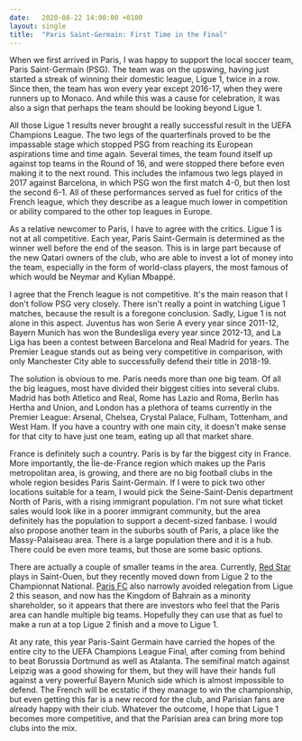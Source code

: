 ```yaml
---
date:   2020-08-22 14:00:00 +0100
layout: single
title:  "Paris Saint-Germain: First Time in the Final"
---
```

When we first arrived in Paris, I was happy to support the local soccer team, Paris Saint-Germain (PSG). The team was on the upswing, having just started a streak of winning their domestic league, Ligue 1, twice in a row. Since then, the team has won every year except 2016-17, when they were runners up to Monaco. And while this was a cause for celebration, it was also a sign that perhaps the team should be looking beyond Ligue 1.

All those Ligue 1 results never brought a really successful result in the UEFA Champions League. The two legs of the quarterfinals proved to be the impassable stage which stopped PSG from reaching its European aspirations time and time again. Several times, the team found itself up against top teams in the Round of 16, and were stopped there before even making it to the next round. This includes the infamous two legs played in 2017 against Barcelona, in which PSG won the first match 4-0, but then lost the second 6-1. All of these performances served as fuel for critics of the French league, which they describe as a league much lower in competition or ability compared to the other top leagues in Europe.

As a relative newcomer to Paris, I have to agree with the critics. Ligue 1 is not at all competitive. Each year, Paris Saint-Germain is determined as the winner well before the end of the season. This is in large part because of the new Qatari owners of the club, who are able to invest a lot of money into the team, especially in the form of world-class players, the most famous of which would be Neymar and Kylian Mbappé.

I agree that the French league is not competitive. It's the main reason that I don't follow PSG very closely. There isn't really a point in watching Ligue 1 matches, because the result is a foregone conclusion. Sadly, Ligue 1 is not alone in this aspect. Juventus has won Serie A every year since 2011-12, Bayern Munich has won the Bundesliga every year since 2012-13, and La Liga has been a contest between Barcelona and Real Madrid for years. The Premier League stands out as being very competitive in comparison, with only Manchester City able to successfully defend their title in 2018-19.

The solution is obvious to me. Paris needs more than one big team. Of all the big leagues, most have divided their biggest cities into several clubs. Madrid has both Atletico and Real, Rome has Lazio and Roma, Berlin has Hertha and Union, and London has a plethora of teams currently in the Premier League: Arsenal, Chelsea, Crystal Palace, Fulham, Tottenham, and West Ham. If you have a country with one main city, it doesn't make sense for that city to have just one team, eating up all that market share.

France is definitely such a country. Paris is by far the biggest city in France. More importantly, the Île-de-France region which makes up the Paris metropolitan area, is growing, and there are no big football clubs in the whole region besides Paris Saint-Germain. If I were to pick two other locations suitable for a team, I would pick the Seine-Saint-Denis department North of Paris, with a rising immigrant population. I'm not sure what ticket sales would look like in a poorer immigrant community, but the area definitely has the population to support a decent-sized fanbase. I would also propose another team in the suburbs south of Paris, a place like the Massy-Palaiseau area. There is a large population there and it is a hub. There could be even more teams, but those are some basic options.

There are actually a couple of smaller teams in the area. Currently, [Red Star][redstar] plays in Saint-Ouen, but they recently moved down from Ligue 2 to the Championnat National. [Paris FC][parisfc] also narrowly avoided relegation from Ligue 2 this season, and now has the Kingdom of Bahrain as a minority shareholder, so it appears that there are investors who feel that the Paris area can handle multiple big teams. Hopefully they can use that as fuel to make a run at a top Ligue 2 finish and a move to Ligue 1.

At any rate, this year Paris-Saint Germain have carried the hopes of the entire city to the UEFA Champions League Final, after coming from behind to beat Borussia Dortmund as well as Atalanta. The semifinal match against Leipzig was a good showing for them, but they will have their hands full against a very powerful Bayern Munich side which is almost impossible to defend. The French will be ecstatic if they manage to win the championship, but even getting this far is a new record for the club, and Parisian fans are already happy with their club. Whatever the outcome, I hope that Ligue 1 becomes more competitive, and that the Parisian area can bring more top clubs into the mix.

[parisfc]: https://parisfc.fr/
[redstar]: https://www.redstar.fr/